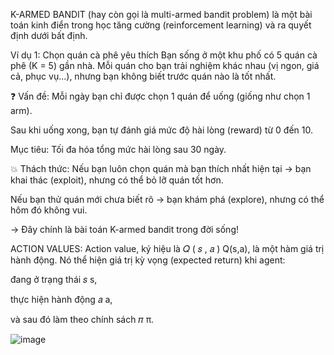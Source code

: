 K-ARMED BANDIT (hay còn gọi là multi-armed bandit problem) là một bài toán kinh điển trong học tăng cường (reinforcement learning) và ra quyết định dưới bất định.

Ví dụ 1: Chọn quán cà phê yêu thích
Bạn sống ở một khu phố có 5 quán cà phê (K = 5) gần nhà. Mỗi quán cho bạn trải nghiệm khác nhau (vị ngon, giá cả, phục vụ...), nhưng bạn không biết trước quán nào là tốt nhất.

❓ Vấn đề:
Mỗi ngày bạn chỉ được chọn 1 quán để uống (giống như chọn 1 arm).

Sau khi uống xong, bạn tự đánh giá mức độ hài lòng (reward) từ 0 đến 10.

Mục tiêu: Tối đa hóa tổng mức hài lòng sau 30 ngày.

💥 Thách thức:
Nếu bạn luôn chọn quán mà bạn thích nhất hiện tại → bạn khai thác (exploit), nhưng có thể bỏ lỡ quán tốt hơn.

Nếu bạn thử quán mới chưa biết rõ → bạn khám phá (explore), nhưng có thể hôm đó không vui.

→ Đây chính là bài toán K-armed bandit trong đời sống!

ACTION VALUES: 
Action value, ký hiệu là 
𝑄
(
𝑠
,
𝑎
)
Q(s,a), là một hàm giá trị hành động. Nó thể hiện giá trị kỳ vọng (expected return) khi agent:

đang ở trạng thái 
𝑠
s,

thực hiện hành động 
𝑎
a,

và sau đó làm theo chính sách 
𝜋
π.

![image](https://github.com/user-attachments/assets/e651da61-2e3c-45c1-a253-78f577783244)


